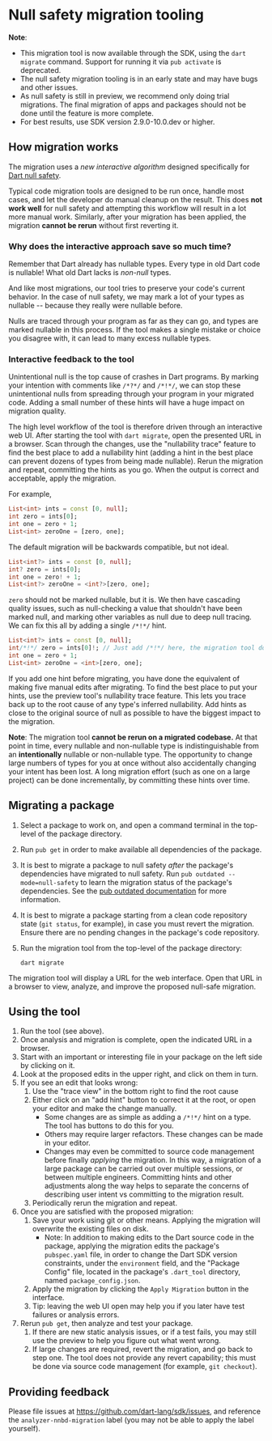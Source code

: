 # Null safety migration tooling

**Note**:

  * This migration tool is now available through the SDK, using the `dart
    migrate` command.  Support for running it via `pub activate` is deprecated.
  * The null safety migration tooling is in an early state and may have bugs and
    other issues.
  * As null safety is still in preview, we recommend only doing trial
    migrations. The final migration of apps and packages should not be done
    until the feature is more complete.
  * For best results, use SDK version 2.9.0-10.0.dev or higher.

## How migration works

The migration uses a _new interactive algorithm_ designed specifically for [Dart
null safety](https://dart.dev/null-safety).

Typical code migration tools are designed to be run once, handle most cases, and
let the developer do manual cleanup on the result. This does **not work well**
for null safety and attempting this workflow will result in a lot more manual
work. Similarly, after your migration has been applied, the migration **cannot
be rerun** without first reverting it.

### Why does the interactive approach save so much time?

Remember that Dart already has nullable types. Every type in old Dart code is
nullable! What old Dart lacks is _non-null_ types.

And like most migrations, our tool tries to preserve your code's current
behavior. In the case of null safety, we may mark a lot of your types as
nullable -- because they really were nullable before.

Nulls are traced through your program as far as they can go, and types are
marked nullable in this process. If the tool makes a single mistake or choice
you disagree with, it can lead to many excess nullable types.

### Interactive feedback to the tool

Unintentional null is the top cause of crashes in Dart programs. By marking your
intention with comments like `/*?*/` and `/*!*/`, we can stop these
unintentional nulls from spreading through your program in your migrated code.
Adding a small number of these hints will have a huge impact on migration
quality.

The high level workflow of the tool is therefore driven through an interactive
web UI. After starting the tool with `dart migrate`, open the presented URL in a
browser. Scan through the changes, use the "nullability trace" feature to find
the best place to add a nullability hint (adding a hint in the best place can
prevent dozens of types from being made nullable). Rerun the migration and
repeat, committing the hints as you go. When the output is correct and
acceptable, apply the migration.

For example,

```dart
List<int> ints = const [0, null];
int zero = ints[0];
int one = zero + 1;
List<int> zeroOne = [zero, one];
```

The default migration will be backwards compatible, but not ideal.

```dart
List<int?> ints = const [0, null];
int? zero = ints[0];
int one = zero! + 1;
List<int?> zeroOne = <int?>[zero, one];
```

`zero` should not be marked nullable, but it is. We then have cascading quality
issues, such as null-checking a value that shouldn't have been marked null, and
marking other variables as null due to deep null tracing. We can fix this all by
adding a single `/*!*/` hint.

```dart
List<int?> ints = const [0, null];
int/*!*/ zero = ints[0]!; // Just add /*!*/ here, the migration tool does the rest!
int one = zero + 1;
List<int> zeroOne = <int>[zero, one];
```

If you add one hint before migrating, you have done the equivalent of making
five manual edits after migrating. To find the best place to put your hints, use
the preview tool's nullability trace feature. This lets you trace back up to the
root cause of any type's inferred nullability. Add hints as close to the
original source of null as possible to have the biggest impact to the migration.

**Note**: The migration tool **cannot be rerun on a migrated codebase.** At
that point in time, every nullable and non-nullable type is indistinguishable
from an **intentionally** nullable or non-nullable type. The opportunity to
change large numbers of types for you at once without also accidentally changing
your intent has been lost. A long migration effort (such as one on a large
project) can be done incrementally, by committing these hints over time.

<!-- TODO(srawlins): We should explain (or point to explanation of) "migrated"
code. I don't see any documents pointing out how null safety is enabled via
pubspec.yaml, or library-by-library comments. -->

## Migrating a package

1. Select a package to work on, and open a command terminal in the top-level of
   the package directory.
2. Run `pub get` in order to make available all dependencies of the package.
3. It is best to migrate a package to null safety _after_ the package's
   dependencies have migrated to null safety. Run
   `pub outdated --mode=null-safety` to learn the migration status of the
   package's dependencies. See the
   [pub outdated documentation](https://dart.dev/tools/pub/cmd/pub-outdated)
   for more information.
4. It is best to migrate a package starting from a clean code repository state
   (`git status`, for example), in case you must revert the migration. Ensure
   there are no pending changes in the package's code repository.
5. Run the migration tool from the top-level of the package directory:

   ```
   dart migrate
   ```

The migration tool will display a URL for the web interface. Open that URL in a
browser to view, analyze, and improve the proposed null-safe migration.

## Using the tool

1. Run the tool (see above).
2. Once analysis and migration is complete, open the indicated URL in a browser.
3. Start with an important or interesting file in your package on the left side
   by clicking on it.
4. Look at the proposed edits in the upper right, and click on them in turn.
5. If you see an edit that looks wrong:
    1. Use the "trace view" in the bottom right to find the root cause
    2. Either click on an "add hint" button to correct it at the root, or open
       your editor and make the change manually.
        * Some changes are as simple as adding a `/*!*/` hint on a type. The
          tool has buttons to do this for you.
        * Others may require larger refactors. These changes can be made in
          your editor.
        * Changes may even be committed to source code management before finally
         _applying_ the migration. In this way, a migration of a large package
         can be carried out over multiple sessions, or between multiple
         engineers. Committing hints and other adjustments along the way helps
         to separate the concerns of describing user intent vs committing to the
         migration result.
    3. Periodically rerun the migration and repeat.
6. Once you are satisfied with the proposed migration:
    1. Save your work using git or other means. Applying the migration will
       overwrite the existing files on disk.
       * Note: In addition to making edits to the Dart source code in
         the package, applying the migration edits the package's `pubspec.yaml`
         file, in order to change the Dart SDK version constraints, under the
         `environment` field, and the "Package Config" file, located in the
         package's `.dart_tool` directory, named `package_config.json`.
    2. Apply the migration by clicking the `Apply Migration` button in the
       interface.
    3. Tip: leaving the web UI open may help you if you later have test failures
       or analysis errors.
7. Rerun `pub get`, then analyze and test your package.
    1. If there are new static analysis issues, or if a test fails, you may
       still use the preview to help you figure out what went wrong.
    2. If large changes are required, revert the migration, and go back to step
       one. The tool does not provide any revert capability; this must be done
       via source code management (for example, `git checkout`).

<!-- TODO(srawlins): direct the user to publish, only after null safety leaves
tech preview. See the big note at https://dart.dev/null-safety.
8. Commit and/or publish your migrated null-safe code. -->

## Providing feedback

Please file issues at https://github.com/dart-lang/sdk/issues, and reference the
`analyzer-nnbd-migration` label (you may not be able to apply the label yourself).
